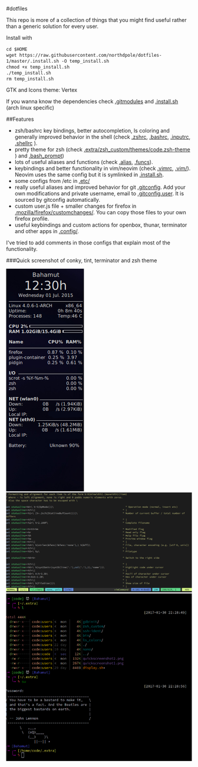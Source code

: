 #dotfiles

This repo is more of a collection of things that you might find useful rather than a generic solution for every user.

Install with

    cd $HOME
    wget https://raw.githubusercontent.com/northdpole/dotfiles-1/master/.install.sh -O temp_install.sh
    chmod +x temp_install.sh
    ./temp_install.sh
    rm temp_install.sh

GTK and Icons theme: Vertex

If you wanna know the dependencies check [.gitmodules](.gitmodules) and [.install.sh](.install.sh) (arch linux specific)

##Features

 - zsh/bashrc key bindings, better autocompletion, ls coloring and generally improved behavior in the shell (check [.zshrc](.zshrc), [.bashrc](.bashrc), [.inputrc](.inputrc), [.shellrc](.shellrc) ).
 - pretty theme for zsh (check [.extra/zsh_custom/themes/code.zsh-theme](.extra/zsh_custom/themes/code.zsh-theme) ) and [.bash_prompt](.bash_prompt)) 
 - lots of useful aliases and functions (check [.alias](.alias), [.funcs](.funcs)).
 - keybindings and better functionality in vim/neovim (check [.vimrc](.vimrc), [.vim/](.vim/)). Neovim uses the same config but it is symlinked in [.install.sh](.install.sh). 
 - some configs from /etc in [.etc/](.etc/)
 - really useful aliases and improved behavior for git [.gitconfig](.gitconfig). Add your own modifications and private
   username, email to [.gitconfig.user](.gitconfig.user). It is sourced by gitconfig automatically.
 - custom user.js file + smaller changes for firefox in [.mozilla/firefox/customchanges/](.mozilla/firefox/customchanges/). You can copy those files to your own firefox profile.
 - useful keybindings and custom actions for openbox, thunar, terminator and other apps in [.config/](.config/).

I've tried to add comments in those configs that explain most of the functionality.


###Quick screenshot of conky, tint, terminator and zsh theme

![conky](https://github.com/uberspot/dotfiles/blob/master/.extra/conky.png)
![vim](https://github.com/uberspot/dotfiles/blob/master/.extra/vim.png)
![terminal](https://github.com/uberspot/dotfiles/blob/master/.extra/terminal.png)

